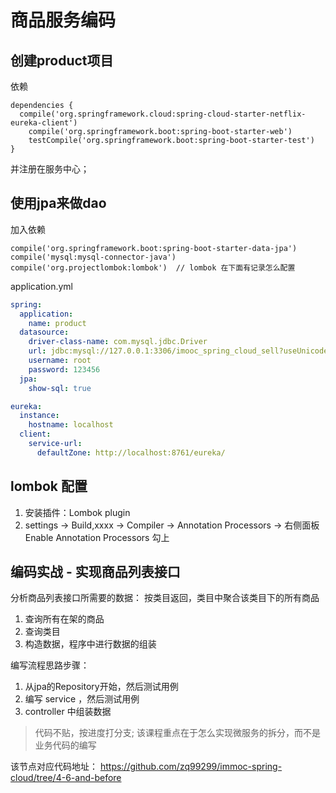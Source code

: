 # 商品服务编码

## 创建product项目
依赖
```
dependencies {
  compile('org.springframework.cloud:spring-cloud-starter-netflix-eureka-client')
	compile('org.springframework.boot:spring-boot-starter-web')
	testCompile('org.springframework.boot:spring-boot-starter-test')
}
```
并注册在服务中心；

## 使用jpa来做dao

加入依赖
```
compile('org.springframework.boot:spring-boot-starter-data-jpa')
compile('mysql:mysql-connector-java')
compile('org.projectlombok:lombok')  // lombok 在下面有记录怎么配置
```

application.yml
```yml
spring:
  application:
    name: product
  datasource:
    driver-class-name: com.mysql.jdbc.Driver
    url: jdbc:mysql://127.0.0.1:3306/imooc_spring_cloud_sell?useUnicode=yes&characterEncoding=UTF-8&useSSL=false
    username: root
    password: 123456
  jpa:
    show-sql: true

eureka:
  instance:
    hostname: localhost
  client:
    service-url:
      defaultZone: http://localhost:8761/eureka/

```


## lombok 配置
1. 安装插件：Lombok plugin
2. settings -> Build,xxxx -> Compiler -> Annotation Processors   -> 右侧面板  Enable Annotation Processors 勾上

## 编码实战 - 实现商品列表接口
分析商品列表接口所需要的数据： 按类目返回，类目中聚合该类目下的所有商品

1. 查询所有在架的商品
2. 查询类目
3. 构造数据，程序中进行数据的组装

编写流程思路步骤：

1. 从jpa的Repository开始，然后测试用例
2. 编写 service ，然后测试用例
3. controller 中组装数据

> 代码不贴，按进度打分支; 该课程重点在于怎么实现微服务的拆分，而不是业务代码的编写

该节点对应代码地址： https://github.com/zq99299/immoc-spring-cloud/tree/4-6-and-before
